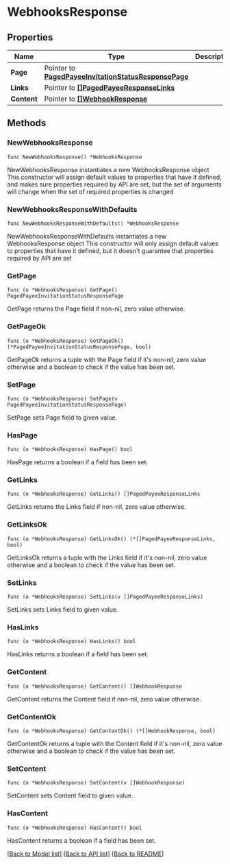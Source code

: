 # WebhooksResponse

## Properties

Name | Type | Description | Notes
------------ | ------------- | ------------- | -------------
**Page** | Pointer to [**PagedPayeeInvitationStatusResponsePage**](PagedPayeeInvitationStatusResponse_page.md) |  | [optional] 
**Links** | Pointer to [**[]PagedPayeeResponseLinks**](PagedPayeeResponse_links.md) |  | [optional] 
**Content** | Pointer to [**[]WebhookResponse**](WebhookResponse.md) |  | [optional] 

## Methods

### NewWebhooksResponse

`func NewWebhooksResponse() *WebhooksResponse`

NewWebhooksResponse instantiates a new WebhooksResponse object
This constructor will assign default values to properties that have it defined,
and makes sure properties required by API are set, but the set of arguments
will change when the set of required properties is changed

### NewWebhooksResponseWithDefaults

`func NewWebhooksResponseWithDefaults() *WebhooksResponse`

NewWebhooksResponseWithDefaults instantiates a new WebhooksResponse object
This constructor will only assign default values to properties that have it defined,
but it doesn't guarantee that properties required by API are set

### GetPage

`func (o *WebhooksResponse) GetPage() PagedPayeeInvitationStatusResponsePage`

GetPage returns the Page field if non-nil, zero value otherwise.

### GetPageOk

`func (o *WebhooksResponse) GetPageOk() (*PagedPayeeInvitationStatusResponsePage, bool)`

GetPageOk returns a tuple with the Page field if it's non-nil, zero value otherwise
and a boolean to check if the value has been set.

### SetPage

`func (o *WebhooksResponse) SetPage(v PagedPayeeInvitationStatusResponsePage)`

SetPage sets Page field to given value.

### HasPage

`func (o *WebhooksResponse) HasPage() bool`

HasPage returns a boolean if a field has been set.

### GetLinks

`func (o *WebhooksResponse) GetLinks() []PagedPayeeResponseLinks`

GetLinks returns the Links field if non-nil, zero value otherwise.

### GetLinksOk

`func (o *WebhooksResponse) GetLinksOk() (*[]PagedPayeeResponseLinks, bool)`

GetLinksOk returns a tuple with the Links field if it's non-nil, zero value otherwise
and a boolean to check if the value has been set.

### SetLinks

`func (o *WebhooksResponse) SetLinks(v []PagedPayeeResponseLinks)`

SetLinks sets Links field to given value.

### HasLinks

`func (o *WebhooksResponse) HasLinks() bool`

HasLinks returns a boolean if a field has been set.

### GetContent

`func (o *WebhooksResponse) GetContent() []WebhookResponse`

GetContent returns the Content field if non-nil, zero value otherwise.

### GetContentOk

`func (o *WebhooksResponse) GetContentOk() (*[]WebhookResponse, bool)`

GetContentOk returns a tuple with the Content field if it's non-nil, zero value otherwise
and a boolean to check if the value has been set.

### SetContent

`func (o *WebhooksResponse) SetContent(v []WebhookResponse)`

SetContent sets Content field to given value.

### HasContent

`func (o *WebhooksResponse) HasContent() bool`

HasContent returns a boolean if a field has been set.


[[Back to Model list]](../README.md#documentation-for-models) [[Back to API list]](../README.md#documentation-for-api-endpoints) [[Back to README]](../README.md)


